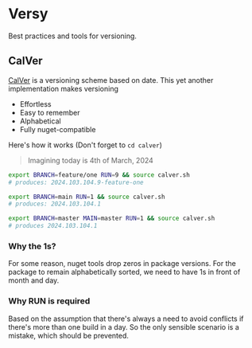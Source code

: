 # Versy

Best practices and tools for versioning.

## CalVer

[CalVer](https://calver.org/) is a versioning scheme based on date. This yet another implementation makes versioning

- Effortless
- Easy to remember
- Alphabetical
- Fully nuget-compatible

Here's how it works (Don't forget to `cd calver`)

> Imagining today is 4th of March, 2024

```sh
export BRANCH=feature/one RUN=9 && source calver.sh 
# produces: 2024.103.104.9-feature-one

export BRANCH=main RUN=1 && source calver.sh 
# produces: 2024.103.104.1

export BRANCH=master MAIN=master RUN=1 && source calver.sh 
# produces 2024.103.104.1
```

### Why the 1s?

For some reason, nuget tools drop zeros in package versions. For the package to remain alphabetically sorted, we need to have 1s in front of month and day.

### Why RUN is required

Based on the assumption that there's always a need to avoid conflicts if there's more than one build in a day. So the only sensible scenario is a mistake, which should be prevented.
